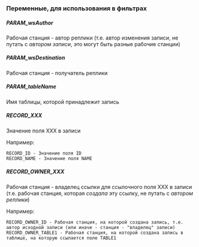 ### Переменные, для использования в фильтрах

##### PARAM_wsAuthor

Рабочая станция - автор реплики (т.е. автор изменения записи, не путать с _автором записи_, это могут быть разные рабочие станции)

##### PARAM_wsDestination

Рабочая станция - получатель реплики

##### PARAM_tableName

Имя таблицы, которой принадлежит запись

##### RECORD_XXX

Значение поля XXX в записи

Например:

~~~
RECORD_ID - Значение поля ID
RECORD_NAME - Значение поля NAME
~~~

##### RECORD_OWNER_XXX

Рабочая станция - владелец ссылки для ссылочного поля XXX в записи (т.е. рабочая станция, которая _создала_ эту ссылку, не путать с _автором реплики_)

Например:

~~~
RECORD_OWNER_ID - Рабочая станция, на которой создана запись, т.е. автор исходной записи (или иначе - станция - "владелец" записи)
RECORD_OWNER_TABLE1 - Рабочая станция, на которой создана запись в таблице, на которую ссылается поле TABLE1
~~~


